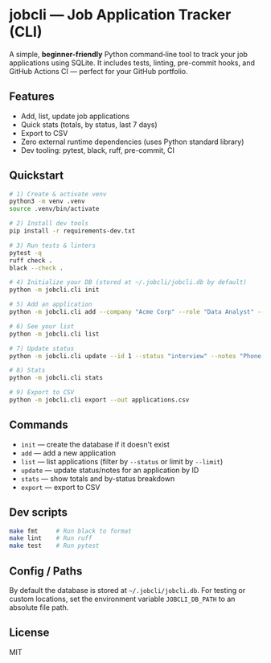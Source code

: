 # jobcli — Job Application Tracker (CLI)

A simple, **beginner-friendly** Python command‑line tool to track your job applications using SQLite.
It includes tests, linting, pre-commit hooks, and GitHub Actions CI — perfect for your GitHub portfolio.

## Features
- Add, list, update job applications
- Quick stats (totals, by status, last 7 days)
- Export to CSV
- Zero external runtime dependencies (uses Python standard library)
- Dev tooling: pytest, black, ruff, pre-commit, CI

## Quickstart
```bash
# 1) Create & activate venv
python3 -m venv .venv
source .venv/bin/activate

# 2) Install dev tools
pip install -r requirements-dev.txt

# 3) Run tests & linters
pytest -q
ruff check .
black --check .

# 4) Initialize your DB (stored at ~/.jobcli/jobcli.db by default)
python -m jobcli.cli init

# 5) Add an application
python -m jobcli.cli add --company "Acme Corp" --role "Data Analyst" --source "LinkedIn"

# 6) See your list
python -m jobcli.cli list

# 7) Update status
python -m jobcli.cli update --id 1 --status "interview" --notes "Phone screen booked"

# 8) Stats
python -m jobcli.cli stats

# 9) Export to CSV
python -m jobcli.cli export --out applications.csv
```

## Commands
- `init` — create the database if it doesn't exist
- `add` — add a new application
- `list` — list applications (filter by `--status` or limit by `--limit`)
- `update` — update status/notes for an application by ID
- `stats` — show totals and by-status breakdown
- `export` — export to CSV

## Dev scripts
```bash
make fmt     # Run black to format
make lint    # Run ruff
make test    # Run pytest
```

## Config / Paths
By default the database is stored at `~/.jobcli/jobcli.db`.
For testing or custom locations, set the environment variable `JOBCLI_DB_PATH` to an absolute file path.

## License
MIT

